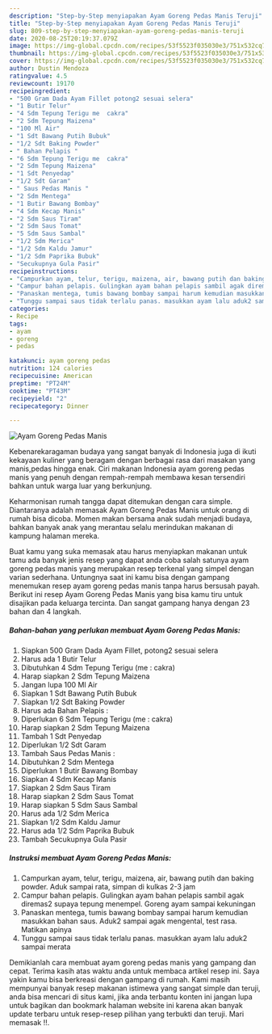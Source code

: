 ```yaml
---
description: "Step-by-Step menyiapakan Ayam Goreng Pedas Manis Teruji"
title: "Step-by-Step menyiapakan Ayam Goreng Pedas Manis Teruji"
slug: 809-step-by-step-menyiapakan-ayam-goreng-pedas-manis-teruji
date: 2020-08-25T20:19:37.079Z
image: https://img-global.cpcdn.com/recipes/53f5523f035030e3/751x532cq70/ayam-goreng-pedas-manis-foto-resep-utama.jpg
thumbnail: https://img-global.cpcdn.com/recipes/53f5523f035030e3/751x532cq70/ayam-goreng-pedas-manis-foto-resep-utama.jpg
cover: https://img-global.cpcdn.com/recipes/53f5523f035030e3/751x532cq70/ayam-goreng-pedas-manis-foto-resep-utama.jpg
author: Dustin Mendoza
ratingvalue: 4.5
reviewcount: 19170
recipeingredient:
- "500 Gram Dada Ayam Fillet potong2 sesuai selera"
- "1 Butir Telur"
- "4 Sdm Tepung Terigu me  cakra"
- "2 Sdm Tepung Maizena"
- "100 Ml Air"
- "1 Sdt Bawang Putih Bubuk"
- "1/2 Sdt Baking Powder"
- " Bahan Pelapis "
- "6 Sdm Tepung Terigu me  cakra"
- "2 Sdm Tepung Maizena"
- "1 Sdt Penyedap"
- "1/2 Sdt Garam"
- " Saus Pedas Manis "
- "2 Sdm Mentega"
- "1 Butir Bawang Bombay"
- "4 Sdm Kecap Manis"
- "2 Sdm Saus Tiram"
- "2 Sdm Saus Tomat"
- "5 Sdm Saus Sambal"
- "1/2 Sdm Merica"
- "1/2 Sdm Kaldu Jamur"
- "1/2 Sdm Paprika Bubuk"
- "Secukupnya Gula Pasir"
recipeinstructions:
- "Campurkan ayam, telur, terigu, maizena, air, bawang putih dan baking powder. Aduk sampai rata, simpan di kulkas 2-3 jam"
- "Campur bahan pelapis. Gulingkan ayam bahan pelapis sambil agak diremas2 supaya tepung menempel. Goreng ayam sampai kekuningan"
- "Panaskan mentega, tumis bawang bombay sampai harum kemudian masukkan bahan saus. Aduk2 sampai agak mengental, test rasa. Matikan apinya"
- "Tunggu sampai saus tidak terlalu panas. masukkan ayam lalu aduk2 sampai merata"
categories:
- Recipe
tags:
- ayam
- goreng
- pedas

katakunci: ayam goreng pedas 
nutrition: 124 calories
recipecuisine: American
preptime: "PT24M"
cooktime: "PT43M"
recipeyield: "2"
recipecategory: Dinner

---
```



![Ayam Goreng Pedas Manis](https://img-global.cpcdn.com/recipes/53f5523f035030e3/751x532cq70/ayam-goreng-pedas-manis-foto-resep-utama.jpg)

Kebenarekaragaman budaya yang sangat banyak di Indonesia juga di ikuti kekayaan kuliner yang beragam dengan berbagai rasa dari masakan yang manis,pedas hingga enak. Ciri makanan Indonesia ayam goreng pedas manis yang penuh dengan rempah-rempah membawa kesan tersendiri bahkan untuk warga luar yang berkunjung.


Keharmonisan rumah tangga dapat ditemukan dengan cara simple. Diantaranya adalah memasak Ayam Goreng Pedas Manis untuk orang di rumah bisa dicoba. Momen makan bersama anak sudah menjadi budaya, bahkan banyak anak yang merantau selalu merindukan makanan di kampung halaman mereka.



Buat kamu yang suka memasak atau harus menyiapkan makanan untuk tamu ada banyak jenis resep yang dapat anda coba salah satunya ayam goreng pedas manis yang merupakan resep terkenal yang simpel dengan varian sederhana. Untungnya saat ini kamu bisa dengan gampang menemukan resep ayam goreng pedas manis tanpa harus bersusah payah.
Berikut ini resep Ayam Goreng Pedas Manis yang bisa kamu tiru untuk disajikan pada keluarga tercinta. Dan sangat gampang hanya dengan 23 bahan dan 4 langkah.


<!--inarticleads1-->

##### Bahan-bahan yang perlukan membuat Ayam Goreng Pedas Manis:

1. Siapkan 500 Gram Dada Ayam Fillet, potong2 sesuai selera
1. Harus ada 1 Butir Telur
1. Dibutuhkan 4 Sdm Tepung Terigu (me : cakra)
1. Harap siapkan 2 Sdm Tepung Maizena
1. Jangan lupa 100 Ml Air
1. Siapkan 1 Sdt Bawang Putih Bubuk
1. Siapkan 1/2 Sdt Baking Powder
1. Harus ada  Bahan Pelapis :
1. Diperlukan 6 Sdm Tepung Terigu (me : cakra)
1. Harap siapkan 2 Sdm Tepung Maizena
1. Tambah 1 Sdt Penyedap
1. Diperlukan 1/2 Sdt Garam
1. Tambah  Saus Pedas Manis :
1. Dibutuhkan 2 Sdm Mentega
1. Diperlukan 1 Butir Bawang Bombay
1. Siapkan 4 Sdm Kecap Manis
1. Siapkan 2 Sdm Saus Tiram
1. Harap siapkan 2 Sdm Saus Tomat
1. Harap siapkan 5 Sdm Saus Sambal
1. Harus ada 1/2 Sdm Merica
1. Siapkan 1/2 Sdm Kaldu Jamur
1. Harus ada 1/2 Sdm Paprika Bubuk
1. Tambah Secukupnya Gula Pasir




<!--inarticleads2-->

##### Instruksi membuat  Ayam Goreng Pedas Manis:

1. Campurkan ayam, telur, terigu, maizena, air, bawang putih dan baking powder. Aduk sampai rata, simpan di kulkas 2-3 jam
1. Campur bahan pelapis. Gulingkan ayam bahan pelapis sambil agak diremas2 supaya tepung menempel. Goreng ayam sampai kekuningan
1. Panaskan mentega, tumis bawang bombay sampai harum kemudian masukkan bahan saus. Aduk2 sampai agak mengental, test rasa. Matikan apinya
1. Tunggu sampai saus tidak terlalu panas. masukkan ayam lalu aduk2 sampai merata




Demikianlah cara membuat ayam goreng pedas manis yang gampang dan cepat. Terima kasih atas waktu anda untuk membaca artikel resep ini. Saya yakin kamu bisa berkreasi dengan gampang di rumah. Kami masih mempunyai banyak resep makanan istimewa yang sangat simple dan teruji, anda bisa mencari di situs kami, jika anda terbantu konten ini jangan lupa untuk bagikan dan bookmark halaman website ini karena akan banyak update terbaru untuk resep-resep pilihan yang terbukti dan teruji. Mari memasak !!. 
